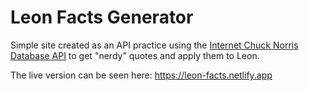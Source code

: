 # Leon Facts Generator

Simple site created as an API practice using the [Internet Chuck Norris Database API](https://www.icndb.com/api/) to get "nerdy" quotes and apply them to Leon.

The live version can be seen here: https://leon-facts.netlify.app
